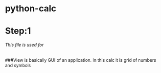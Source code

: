 # python-calc
# Step:1
###### This file is used for
###View is basically GUI of an application. In this calc it is grid of numbers and symbols
